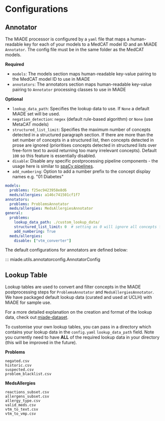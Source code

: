 # Configurations

## Annotator
The MiADE processor is configured by a `yaml` file that maps a human-readable key for each of your models to a MedCAT model ID and an MiADE `Annotator`. The config file must be in the same folder as the MedCAT models.

**Required**

- `models`: The models section maps human-readable key-value pairing to the MedCAT model ID to use in MiADE
- `annotators`: The annotators section maps human-readable key-value pairing to `Annotator` processing classes to use in MiADE

**Optional**

  - `lookup_data_path`: Specifies the lookup data to use. If `None` a default MiADE set will be used.
  - `negation_detection`: `negex` (default rule-based algorithm) or `None` (use MetaCAT models)
  - `structured_list_limit`: Specifies the maximum number of concepts detected in a structured paragraph section. If there are more than the set number of concepts in a structured list, then concepts detected in prose are ignored (prioritises concepts detected in structured lists over free-form text to avoid returning too many irrelevant concepts). Default `100` so this feature is essentially disabled.
  - `disable`: Disable any specific postprocessing pipeline components - the usage here is similar to [spaCy pipelines](https://spacy.io/usage/processing-pipelines#disabling).
  - `add_numbering`: Option to add a number prefix to the concept display names e.g. "01 Diabetes"


```yaml title="config.yaml"
models:
  problems: f25ec9423958e8d6
  meds/allergies: a146c741501cf1f7
annotators:
  problems: ProblemsAnnotator
  meds/allergies: MedsAllergiesAnnotator
general:
  problems:
    lookup_data_path: ./custom_lookup_data/
    structured_list_limit: 0  # setting as 0 will ignore all concepts found in prose
    add_numbering: True
  meds/allergies:
    disable: ["vtm_converter"]
```
The default configurations for annotators are defined below:

::: miade.utils.annotatorconfig.AnnotatorConfig

## Lookup Table

Lookup tables are used to convert and filter concepts in the MiADE postprocessing steps for `ProblemsAnnotator` and `MedsAllergiesAnnotator`. We have packaged default lookup data (curated and used at UCLH) with MiADE for sample use. 

For a more detailed explanation on the creation and format of the lookup data, check out [miade-dataset](https://github.com/uclh-criu/miade-datasets/tree/master).

To customise your own lookup tables, you can pass in a directory which contains your lookup data in the `config.yaml` `lookup_data_path` field. Note you currently need to have **ALL** of the required lookup data in your directory (this will be improved in the future).

**Problems**
```
negated.csv
historic.csv
suspected.csv
problem_blacklist.csv
```

**MedsAllergies**
```
reactions_subset.csv
allergens_subset.csv
allergy_type.csv
valid_meds.csv
vtm_to_text.csv
vtm_to_vmp.csv
```

